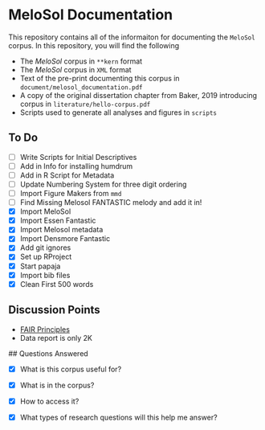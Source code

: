 # MeloSol Documentation  

This repository contains all of the informaiton for documenting the `MeloSol` corpus. 
In this repository, you will find the following 

* The _MeloSol_ corpus in `**kern` format
* The _MeloSol_ corpus in `XML` format
* Text of the pre-print documenting this corpus in `document/melosol_documentation.pdf`
* A copy of the original dissertation chapter from Baker, 2019 introducing corpus in `literature/hello-corpus.pdf`
* Scripts used to generate all analyses and figures in `scripts` 

## To Do 

* [ ] Write Scripts for Initial Descriptives
* [ ] Add in Info for installing humdrum 
* [ ] Add in R Script for Metadata 
* [ ] Update Numbering System for three digit ordering
* [ ] Import Figure Makers from `mmd`
* [ ] Find Missing Melosol FANTASTIC melody and add it in! 
* [X] Import MeloSol 
* [X] Import Essen Fantastic 
* [X] Import Melosol metadata 
* [X] Import Densmore Fantastic 
* [X] Add git ignores
* [X] Set up RProject
* [X] Start papaja
* [X] Import bib files 
* [X] Clean First 500 words 
 
## Discussion Points

* [FAIR Principles](https://www.go-fair.org/fair-principles/)
* Data report is only 2K  

## Questions Answered

* [X] What is this corpus useful for?
* [X] What is in the corpus?
* [X] How to access it?
* [X] What types of research questions will this help me answer?

